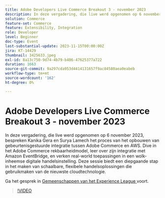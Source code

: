 ```yaml
---
title: Adobe Developers Live Commerce Breakout 3 - november 2023
description: In deze vergadering, die live werd opgenomen op 6 november 2023, bespreken Kanika Gera en Surya Lamech het proces van het opbouwen van gebeurtenisgestuurde integratie tussen Adobe Commerce en AWS. Dive in het Adobe Commerce rekbaarheidmodel, leer over zijn integratie met Amazon EventBridge, en verken real-world toepassingen in een wolk-inheemse digitale handelsinstelling. Deze sessie biedt een diepgaande stap in het maken van schaalbare, flexibele handelsoplossingen die gebruikmaken van de nieuwste cloudtechnologie.
solution: Commerce
feature-set: Commerce
feature: Extensibility, Integration
role: Developer
level: Beginner
doc-type: Event
last-substantial-update: 2023-11-15T00:00:00Z
jira: KT-14429
thumbnail: 3425633.jpeg
exl-id: 8a13c750-9d74-4b79-b406-47625377a722
duration: 1663
source-git-commit: 9a297cda953d4414131657f9ac84580aea0eabeb
workflow-type: tm+mt
source-wordcount: '162'
ht-degree: 0%

---
```


# Adobe Developers Live Commerce Breakout 3 - november 2023

In deze vergadering, die live werd opgenomen op 6 november 2023, bespreken Kanika Gera en Surya Lamech het proces van het opbouwen van gebeurtenisgestuurde integratie tussen Adobe Commerce en AWS. Dive in het Adobe Commerce rekbaarheidmodel, leer over zijn integratie met Amazon EventBridge, en verken real-world toepassingen in een wolk-inheemse digitale handelsinstelling. Deze sessie biedt een diepgaande stap in het maken van schaalbare, flexibele handelsoplossingen die gebruikmaken van de nieuwste cloudtechnologie.

Ga het gesprek in [ Gemeenschappen van het Experience League ](https://adobe.ly/3ts1NW5) voort.

>[!VIDEO](https://video.tv.adobe.com/v/3425633/?learn=on)
